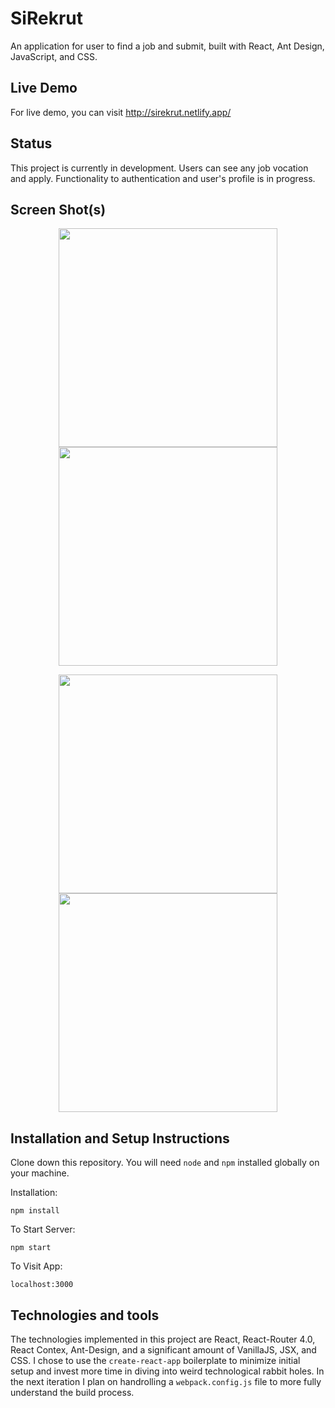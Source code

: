 # **SiRekrut** 

An application for user to find a job and submit, built with React, Ant Design, JavaScript, and CSS.

## Live Demo

For live demo, you can visit http://sirekrut.netlify.app/

## Status
This project is currently in development. Users can see any job vocation and apply. Functionality to authentication and user's profile is in progress.

## Screen Shot(s)

<p align='center'>
<img width=350 src='https://firebasestorage.googleapis.com/v0/b/si-rekrut.appspot.com/o/Screenshot%2FScreenshot_1.png?alt=media&token=2babad71-ea08-4349-8c64-8a40368977a3' />
<img width=350 src='https://firebasestorage.googleapis.com/v0/b/si-rekrut.appspot.com/o/Screenshot%2FScreenshot_2.png?alt=media&token=5c8ac25d-eaf2-475f-bcc3-73e34712e9d0' /> 
</p>
<p align='center'>
<img width=350 src='https://firebasestorage.googleapis.com/v0/b/si-rekrut.appspot.com/o/Screenshot%2FScreenshot_3.png?alt=media&token=ff3a1e0e-7b2d-46ab-9c52-5802910ff1f3' /> 
<img width=350 src='https://firebasestorage.googleapis.com/v0/b/si-rekrut.appspot.com/o/Screenshot%2FScreenshot_4.png?alt=media&token=7d4a8ccf-352a-425e-a794-b61afd3af5c3' /> 
</p>


## Installation and Setup Instructions

Clone down this repository. You will need `node` and `npm` installed globally on your machine.  

Installation:

`npm install`  

To Start Server:

`npm start`  

To Visit App:

`localhost:3000`  

## Technologies and tools

The technologies implemented in this project are React, React-Router 4.0, React Contex, Ant-Design, and a significant amount of VanillaJS, JSX, and CSS. I chose to use the `create-react-app` boilerplate to minimize initial setup and invest more time in diving into weird technological rabbit holes. In the next iteration I plan on handrolling a `webpack.config.js` file to more fully understand the build process.